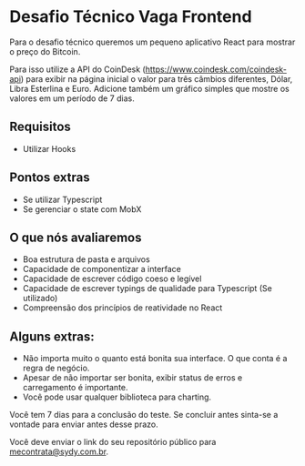 # Desafio Técnico Vaga Frontend

Para o desafio técnico queremos um pequeno aplicativo React para mostrar o preço do Bitcoin.

Para isso utilize a API do CoinDesk (https://www.coindesk.com/coindesk-api) para exibir na página inicial o valor para três câmbios diferentes, Dólar, Libra Esterlina e Euro. Adicione também um gráfico simples que mostre os valores em um período de 7 dias. 

## Requisitos

- Utilizar Hooks

## Pontos extras

- Se utilizar Typescript
- Se gerenciar o state com MobX


## O que nós avaliaremos
    
- Boa estrutura de pasta e arquivos
- Capacidade de componentizar a interface
- Capacidade de escrever código coeso e legível
- Capacidade de escrever typings de qualidade para Typescript (Se utilizado)
- Compreensão dos princípios de reatividade no React

## Alguns extras:

- Não importa muito o quanto está bonita sua interface. O que conta é a regra de negócio.
- Apesar de não importar ser bonita, exibir status de erros e carregamento é importante.
- Você pode usar qualquer biblioteca para charting.


Você tem 7 dias para a conclusão do teste. Se concluir antes sinta-se a vontade para enviar antes desse prazo.

Você deve enviar o link do seu repositório público para [mecontrata@sydy.com.br](mailto:mecontrata@sydy.com.br?subject=Desafio%20Técnico%20Frontend&body=Segue%20o%20meu%20desafio%20técnico,%20a%20implementação%20se%20encontra%20em:%20).
